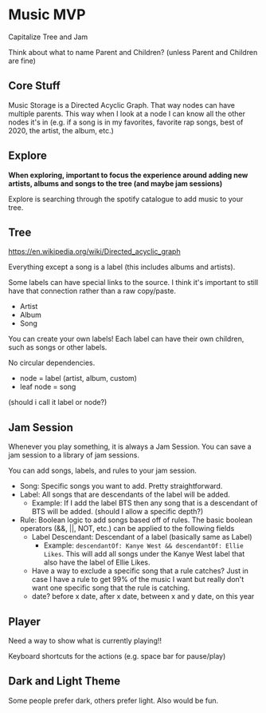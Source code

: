 # Music MVP

Capitalize Tree and Jam

Think about what to name Parent and Children? (unless Parent and Children are fine)

## Core Stuff

Music Storage is a Directed Acyclic Graph. That way nodes can have multiple parents. This way when I look at a node I can know all the other nodes it's in (e.g. if a song is in my favorites, favorite rap songs, best of 2020, the artist, the album, etc.)

## Explore

**When exploring, important to focus the experience around adding new artists, albums and songs to the tree (and maybe jam sessions)**

Explore is searching through the spotify catalogue to add music to your tree.

## Tree

https://en.wikipedia.org/wiki/Directed_acyclic_graph

Everything except a song is a label (this includes albums and artists).

Some labels can have special links to the source. I think it's important to still have that connection rather than a raw copy/paste.
- Artist
- Album
- Song

You can create your own labels! Each label can have their own children, such as songs or other labels.

No circular dependencies.
- node = label (artist, album, custom)
- leaf node = song

(should i call it label or node?)

## Jam Session

Whenever you play something, it is always a Jam Session. You can save a jam session to a library of jam sessions.

You can add songs, labels, and rules to your jam session.

- Song: Specific songs you want to add. Pretty straightforward.
- Label: All songs that are descendants of the label will be added.
  - Example: If I add the label BTS then any song that is a descendant of BTS will be added. (should I allow a specific depth?)
- Rule: Boolean logic to add songs based off of rules. The basic boolean operators (&&, ||, NOT, etc.) can be applied to the following fields
  - Label Descendant: Descendant of a label (basically same as Label)
    - Example: `descendantOf: Kanye West && descendantOf: Ellie Likes`. This will add all songs under the Kanye West label that also have the label of Ellie Likes.
  - Have a way to exclude a specific song that a rule catches? Just in case I have a rule to get 99% of the music I want but really don't want one specific song that the rule is catching.
  - date? before x date, after x date, between x and y date, on this year

## Player

Need a way to show what is currently playing!!

Keyboard shortcuts for the actions (e.g. space bar for pause/play)

## Dark and Light Theme

Some people prefer dark, others prefer light. Also would be fun.
